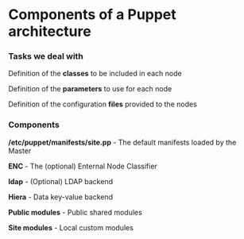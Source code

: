            
       
<h1>Components of a Puppet architecture</h1>
       
                            
<h3>Tasks we deal with</h3>
<p>Definition of the <strong>classes</strong> to be included in each node</p>
<p>Definition of the <strong>parameters</strong> to use for each node</p>
<p>Definition of the configuration <strong>files</strong> provided to the nodes</p> 
<h3>Components</h3>
<p><strong>/etc/puppet/manifests/site.pp</strong> - The default manifests loaded by the Master</p>
<p><strong>ENC</strong> - The (optional) Enternal Node Classifier</p>
<p><strong>ldap</strong> - (Optional) LDAP backend</p>
<p><strong>Hiera</strong> - Data key-value backend</p>
<p><strong>Public modules</strong> - Public shared modules</p>
<p><strong>Site modules</strong> - Local custom modules</p>
  
     
     
